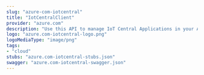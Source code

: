 ```yaml
---
slug: "azure-com-iotcentral"
title: "IotCentralClient"
provider: "azure.com"
description: "Use this API to manage IoT Central Applications in your Azure subscription."
logo: "azure.com-iotcentral-logo.png"
logoMediaType: "image/png"
tags:
- "cloud"
stubs: "azure.com-iotcentral-stubs.json"
swagger: "azure.com-iotcentral-swagger.json"
---
```

